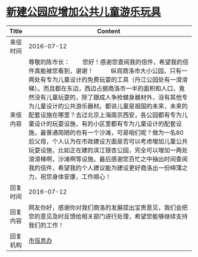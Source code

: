 # [新建公园应增加公共儿童游乐玩具](http://www.shangluo.gov.cn/zmhd/ldxxxx.jsp?urltype=leadermail.LeaderMailContentUrl&wbtreeid=1112&leadermailid=3710)

| Title |                                                                                                                                                                                          Content                                                                                                                                                                                           |
|:-----:|--------------------------------------------------------------------------------------------------------------------------------------------------------------------------------------------------------------------------------------------------------------------------------------------------------------------------------------------------------------------------------------------|
| 来信时间  | 2016-07-12                                                                                                                                                                                                                                                                                                                                                                                 |
| 来信内容  | 尊敬的陈市长：        您好！感谢您查阅我的信件，希望我的信件真能被您看到，谢谢！           纵观商洛市大小公园，只有一两处有专为儿童设计的免费玩耍的工具（丹江公园处有一滑滑梯）。而且都在东边，西边占据商洛市一半的面积和人口，竟然没有儿童玩耍的，除了跟成人争抢健身器材外，没有其他专为儿童设计的公共游乐器材。都说儿童是祖国的未来，未来的配套设施在哪里？去过北京上海南京西安，各公园都有专为儿童设计的玩耍设施，有的小区里都有专为儿童设计的配套设施，最普通简陋的也有一个沙滩，可是咱们呢？做为一名80后父母，个人认为在市政建设方面是否可以考虑增加儿童公共玩耍设施，比如正在建的滨江银杏公园，完全可以增加一两处滑滑梯啊，沙滩啊等设施。最后感谢您百忙之中抽出时间查阅我的信件，希望我的个人建议能为建设更好商洛出一份绵薄之力，祝您身体安康，工作顺心！ |
| 回复时间  | 2016-07-12                                                                                                                                                                                                                                                                                                                                                                                 |
| 回复内容  | 网友你好，感谢你对我们商洛的发展提出宝贵意见，我们会把您的意见及时反馈给相关部门进行处理，希望您能够继续支持我们的工作！                                                                                                                                                                                                                                                                                                                               |
| 回复机构  | [市信息办](../../category/agencies/市信息办.md)                                                                                                                                                                                                                                                                                                                                                    |